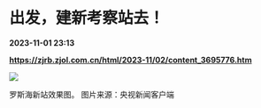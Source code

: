 # 出发，建新考察站去！

**2023-11-01 23:13**

**https://zjrb.zjol.com.cn/html/2023-11/02/content_3695776.htm**

![](https://zjrb.zjol.com.cn/images/2023-11/02/zjrb2023110200005v01b002.jpg)

罗斯海新站效果图。 图片来源：央视新闻客户端